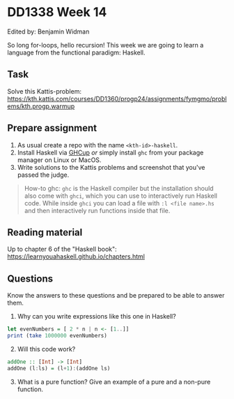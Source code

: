 # DD1338 Week 14
Edited by: Benjamin Widman

So long for-loops, hello recursion!
This week we are going to learn a language from the functional paradigm: Haskell.

## Task
Solve this Kattis-problem: https://kth.kattis.com/courses/DD1360/progp24/assignments/fymgmo/problems/kth.progp.warmup

## Prepare assignment
1. As usual create a repo with the name `<kth-id>-haskell`.
2. Install Haskell via [GHCup](https://www.haskell.org/ghcup/) *or* simply install `ghc` from your package manager on Linux or MacOS.
3. Write solutions to the Kattis problems and screenshot that you've passed the judge.

> How-to ghc: `ghc` is the Haskell compiler but the installation should also come with `ghci`, which you can use to interactively run Haskell code. While inside `ghci` you can load a file with `:l <file name>.hs` and then interactively run functions inside that file.

## Reading material
Up to chapter 6 of the "Haskell book": https://learnyouahaskell.github.io/chapters.html

## Questions
Know the answers to these questions and be prepared to be able to answer them.

1. Why can you write expressions like this one in Haskell?
```haskell
let evenNumbers = [ 2 * n | n <- [1..]]
print (take 1000000 evenNumbers)
```

2. Will this code work?
```haskell
addOne :: [Int] -> [Int]
addOne (l:ls) = (l+1):(addOne ls)
```

3. What is a pure function? Give an example of a pure and a non-pure function.
